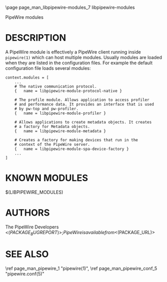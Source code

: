 \page page_man_libpipewire-modules_7 libpipewire-modules

PipeWire modules

# DESCRIPTION

A PipeWire module is effectively a PipeWire client running inside
`pipewire(1)` which can host multiple modules. Usually modules are
loaded when they are listed in the configuration files. For example the
default configuration file loads several modules:

    context.modules = [
        ...
        # The native communication protocol.
        {   name = libpipewire-module-protocol-native }

        # The profile module. Allows application to access profiler
        # and performance data. It provides an interface that is used
        # by pw-top and pw-profiler.
        {   name = libpipewire-module-profiler }

        # Allows applications to create metadata objects. It creates
        # a factory for Metadata objects.
        {   name = libpipewire-module-metadata }

        # Creates a factory for making devices that run in the
        # context of the PipeWire server.
        {   name = libpipewire-module-spa-device-factory }
        ...
    ]

# KNOWN MODULES

$(LIBPIPEWIRE_MODULES)

# AUTHORS

The PipeWire Developers <$(PACKAGE_BUGREPORT)>;
PipeWire is available from <$(PACKAGE_URL)>

# SEE ALSO

\ref page_man_pipewire_1 "pipewire(1)",
\ref page_man_pipewire_conf_5 "pipewire.conf(5)"
